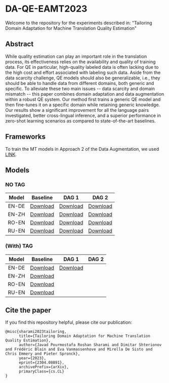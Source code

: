 # DA-QE-EAMT2023
Welcome to the repository for the experiments described in: "Tailoring Domain Adaptation for Machine Translation Quality Estimation"

## Abstract
While quality estimation can play an important role in the translation process, its effectiveness relies on the availability and quality of training data. For QE in particular, high-quality labeled data is often lacking due to the high cost and effort associated with labeling such data. Aside from the data scarcity challenge, QE models should also be generalizable, i.e., they should be able to handle data from different domains, both generic and specific. To alleviate these two main issues -- data scarcity and domain mismatch -- this paper combines domain adaptation and data augmentation within a robust QE system. Our method first trains a generic QE model and then fine-tunes it on a specific domain while retaining generic knowledge. Our results show a significant improvement for all the language pairs investigated, better cross-lingual inference, and a superior performance in zero-shot learning scenarios as compared to state-of-the-art baselines.

## Frameworks
To train the MT models in Approach 2 of the Data Augmentation, we used [LINK](https://github.com/JoyeBright/MT-HF).

## Models
### NO TAG
|Model   | Baseline | DAG 1 | DAG 2|
|:------:|:--------:|:-----:|:----:|
|EN-DE   |[Download](https://huggingface.co/joyebright/EAMT2023-Baseline-EN-DE)|[Download](https://huggingface.co/joyebright/EAMT2023-EN-DE-DAG1-NOTAG)|[Download](https://huggingface.co/joyebright/EAMT2023-EN-DE-DAG2-NOTAG/)|
|EN-ZH   |[Download](https://huggingface.co/joyebright/EAMT2023-Baseline-EN-ZH)|[Download](https://huggingface.co/joyebright/EAMT2023-EN-ZH-DAG1-NOTAG)|[Download](https://huggingface.co/joyebright/EAMT2023-EN-ZH-DAG2-NOTAG)|
|RO-EN   |[Download](https://huggingface.co/joyebright/EAMT2023-Baseline-RO-EN)|[Download](https://huggingface.co/joyebright/EAMT2023-RO-EN-DAG1-NOTAG)|[Download](https://huggingface.co/joyebright/EAMT2023-RO-EN-DAG2-NOTAG)|
|RU-EN   |[Download](https://huggingface.co/joyebright/EAMT2023-Baseline-RU-EN)|[Download](https://huggingface.co/joyebright/EAMT2023-RU-EN-DAG1-NOTAG)|[Download](https://huggingface.co/joyebright/EAMT2023-RU-EN-DAG2-NOTAG)|

### (With) TAG
|Model   | Baseline | DAG 1 | DAG 2|
|:------:|:--------:|:-----:|:----:|
|EN-DE   |[Download](https://huggingface.co/joyebright/EAMT2023-Baseline-EN-DE)|[Download](https://huggingface.co/joyebright/EAMT2023-EN-DE-DAG1-WithTAG)||
|EN-ZH   |[Download](https://huggingface.co/joyebright/EAMT2023-Baseline-EN-ZH)||      |
|RO-EN   |[Download](https://huggingface.co/joyebright/EAMT2023-Baseline-RO-EN)|       |      |
|RU-EN   |[Download](https://huggingface.co/joyebright/EAMT2023-Baseline-RU-EN)|       |      |

## Cite the paper
If you find this repository helpful, please cite our publication:
```
@misc{sharami2023tailoring,
      title={Tailoring Domain Adaptation for Machine Translation Quality Estimation}, 
      author={Javad Pourmostafa Roshan Sharami and Dimitar Shterionov and Frédéric Blain and Eva Vanmassenhove and Mirella De Sisto and Chris Emmery and Pieter Spronck},
      year={2023},
      eprint={2304.08891},
      archivePrefix={arXiv},
      primaryClass={cs.CL}
}
```
